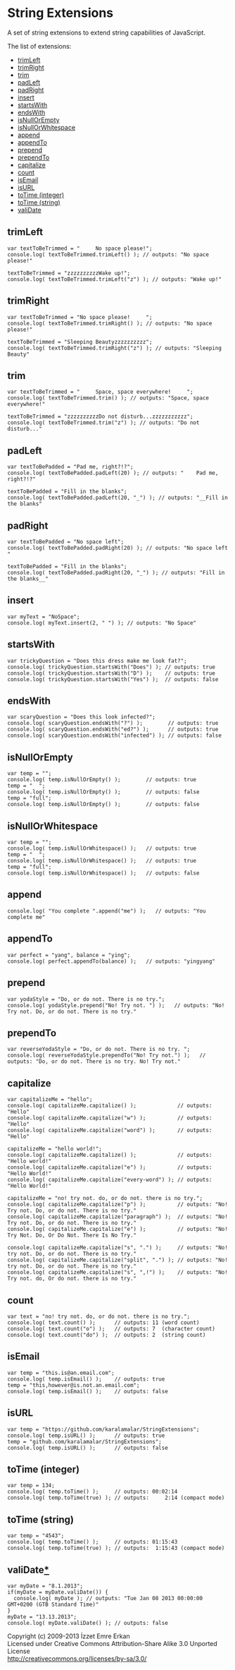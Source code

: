 # String Extensions
A set of string extensions to extend string capabilities of JavaScript.

The list of extensions:

* [trimLeft](#trimleft)
* [trimRight](#trimright)
* [trim](#trim)
* [padLeft](#padleft)
* [padRight](#padright)
* [insert](#insert)
* [startsWith](#startswith)
* [endsWith](#endswith)
* [isNullOrEmpty](#isnullorempty)
* [isNullOrWhitespace](#isnullorwhitespace)
* [append](#append)
* [appendTo](#appendto)
* [prepend](#prepend)
* [prependTo](#prependto)
* [capitalize](#capitalize)
* [count](#count)
* [isEmail](#isemail)
* [isURL](#isurl)
* [toTime (integer)](#totime-integer)
* [toTime (string)](#totime-string)
* [valiDate](#validate)

## trimLeft

    var textToBeTrimmed = "     No space please!";
    console.log( textToBeTrimmed.trimLeft() ); // outputs: "No space please!"

    textToBeTrimmed = "zzzzzzzzzzWake up!";
    console.log( textToBeTrimmed.trimLeft("z") ); // outputs: "Wake up!"

## trimRight

    var textToBeTrimmed = "No space please!     ";
    console.log( textToBeTrimmed.trimRight() ); // outputs: "No space please!"

    textToBeTrimmed = "Sleeping Beautyzzzzzzzzzz";
    console.log( textToBeTrimmed.trimRight("z") ); // outputs: "Sleeping Beauty"

## trim

    var textToBeTrimmed = "     Space, space everywhere!     ";
    console.log( textToBeTrimmed.trim() ); // outputs: "Space, space everywhere!"

    textToBeTrimmed = "zzzzzzzzzzDo not disturb...zzzzzzzzzzz";
    console.log( textToBeTrimmed.trim("z") ); // outputs: "Do not disturb..."

## padLeft

    var textToBePadded = "Pad me, right?!?";
    console.log( textToBePadded.padLeft(20) ); // outputs: "    Pad me, right?!?"

    textToBePadded = "Fill in the blanks";
    console.log( textToBePadded.padLeft(20, "_") ); // outputs: "__Fill in the blanks"

## padRight

    var textToBePadded = "No space left";
    console.log( textToBePadded.padRight(20) ); // outputs: "No space left       "

    textToBePadded = "Fill in the blanks";
    console.log( textToBePadded.padRight(20, "_") ); // outputs: "Fill in the blanks__"

## insert

    var myText = "NoSpace";
    console.log( myText.insert(2, " ") ); // outputs: "No Space"

## startsWith

    var trickyQuestion = "Does this dress make me look fat?";
    console.log( trickyQuestion.startsWith("Does") ); // outputs: true
    console.log( trickyQuestion.startsWith("D") );    // outputs: true
    console.log( trickyQuestion.startsWith("Yes") );  // outputs: false

## endsWith

    var scaryQuestion = "Does this look infected?";
    console.log( scaryQuestion.endsWith("?") );        // outputs: true
    console.log( scaryQuestion.endsWith("ed?") );      // outputs: true
    console.log( scaryQuestion.endsWith("infected") ); // outputs: false

## isNullOrEmpty

    var temp = "";
    console.log( temp.isNullOrEmpty() );        // outputs: true
    temp = "  ";
    console.log( temp.isNullOrEmpty() );        // outputs: false
    temp = "full";
    console.log( temp.isNullOrEmpty() );        // outputs: false

## isNullOrWhitespace

    var temp = "";
    console.log( temp.isNullOrWhitespace() );   // outputs: true
    temp = "  ";
    console.log( temp.isNullOrWhitespace() );   // outputs: true
    temp = "full";
    console.log( temp.isNullOrWhitespace() );   // outputs: false

## append

    console.log( "You complete ".append("me") );   // outputs: "You complete me"

## appendTo

    var perfect = "yang", balance = "ying";
    console.log( perfect.appendTo(balance) );   // outputs: "yingyang"

## prepend

    var yodaStyle = "Do, or do not. There is no try.";
    console.log( yodaStyle.prepend("No! Try not. ") );   // outputs: "No! Try not. Do, or do not. There is no try."

## prependTo

    var reverseYodaStyle = "Do, or do not. There is no try. ";
    console.log( reverseYodaStyle.prependTo("No! Try not.") );   // outputs: "Do, or do not. There is no try. No! Try not."

## capitalize

    var capitalizeMe = "hello";
    console.log( capitalizeMe.capitalize() );             // outputs: "Hello"
    console.log( capitalizeMe.capitalize("w") );          // outputs: "Hello"
    console.log( capitalizeMe.capitalize("word") );       // outputs: "Hello"
    
    capitalizeMe = "hello world!";
    console.log( capitalizeMe.capitalize() );             // outputs: "Hello world!"
    console.log( capitalizeMe.capitalize("e") );          // outputs: "Hello World!"
    console.log( capitalizeMe.capitalize("every-word") ); // outputs: "Hello World!"
    
    capitalizeMe = "no! try not. do, or do not. there is no try.";
    console.log( capitalizeMe.capitalize("p") );          // outputs: "No! Try not. Do, or do not. There is no try."
    console.log( capitalizeMe.capitalize("paragraph") );  // outputs: "No! Try not. Do, or do not. There is no try."
    console.log( capitalizeMe.capitalize("e") );          // outputs: "No! Try Not. Do, Or Do Not. There Is No Try."
    
    console.log( capitalizeMe.capitalize("s", ".") );     // outputs: "No! try not. Do, or do not. There is no try."
    console.log( capitalizeMe.capitalize("split", ".") ); // outputs: "No! try not. Do, or do not. There is no try."
    console.log( capitalizeMe.capitalize("s", ",!") );    // outputs: "No! Try not. do, Or do not. there is no try."

## count

    var text = "no! try not. do, or do not. there is no try.";
    console.log( text.count() );      // outputs: 11 (word count)
    console.log( text.count("o") );   // outputs: 7  (character count)
    console.log( text.count("do") );  // outputs: 2  (string count)
    
## isEmail

    var temp = "this.is@an.email.com";
    console.log( temp.isEmail() );    // outputs: true
    temp = "this,however@is.not.an.email.com";
    console.log( temp.isEmail() );    // outputs: false
    
## isURL

    var temp = "https://github.com/karalamalar/StringExtensions";
    console.log( temp.isURL() );      // outputs: true
    temp = "github.com/karalamalar/StringExtensions";
    console.log( temp.isURL() );      // outputs: false

## toTime (integer)

    var temp = 134;
    console.log( temp.toTime() );     // outputs: 00:02:14
    console.log( temp.toTime(true) ); // outputs:     2:14 (compact mode)

## toTime (string)

    var temp = "4543";
    console.log( temp.toTime() );     // outputs: 01:15:43
    console.log( temp.toTime(true) ); // outputs:  1:15:43 (compact mode)

## valiDate[*](https://github.com/karalamalar/valiDate)

    var myDate = "8.1.2013";
    if(myDate = myDate.valiDate()) {
      console.log( myDate ); // outputs: "Tue Jan 08 2013 00:00:00 GMT+0200 (GTB Standard Time)"
    }
    myDate = "13.13.2013";
    console.log( myDate.valiDate() ); // outputs: false

Copyright (c) 2009-2013 İzzet Emre Erkan  
Licensed under Creative Commons Attribution-Share Alike 3.0 Unported License  
http://creativecommons.org/licenses/by-sa/3.0/
